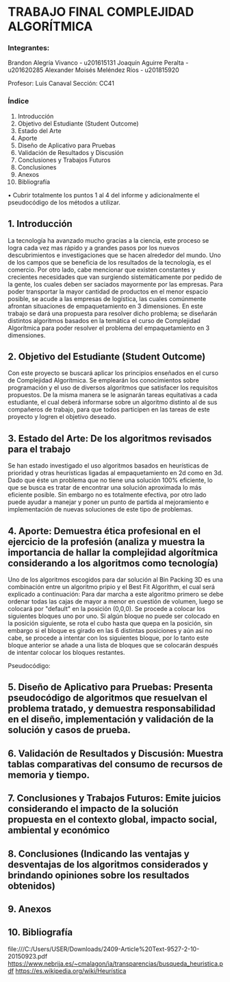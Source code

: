 # TRABAJO FINAL COMPLEJIDAD ALGORÍTMICA

### Integrantes:
Brandon Alegría Vivanco - u201615131
Joaquín Aguirre Peralta - u201620285
Alexander Moisés Meléndez Ríos - u201815920

Profesor:	Luis Canaval
Sección:	CC41

### Índice

1. Introducción
2. Objetivo del Estudiante (Student Outcome)
3. Estado del Arte
4. Aporte
5. Diseño de Aplicativo para Pruebas
6. Validación de Resultados y Discusión
7. Conclusiones y Trabajos Futuros
8. Conclusiones
9. Anexos
10. Bibliografía

• Cubrir totalmente los puntos 1 al 4 del informe y adicionalmente el pseudocódigo de los métodos a utilizar.

## 1. Introducción
La tecnología ha avanzado mucho gracias a la ciencia, este proceso se logra cada vez mas rápido y a grandes pasos por los nuevos descubrimientos e investigaciones que se hacen alrededor del mundo. Uno de los campos que se beneficia de los resultados de la tecnología, es el comercio. Por otro lado, cabe mencionar que existen constantes y crecientes necesidades que van surgiendo sistemáticamente por pedido de la gente, los cuales deben ser saciados mayormente por las empresas. 
Para poder transportar la mayor cantidad de productos en el menor espacio posible, se acude a las empresas de logística, las cuales comúnmente afrontan situaciones de empaquetamiento en 3 dimensiones. 
En este trabajo se dará una propuesta para resolver dicho problema; se diseñarán distintos algoritmos basados en la temática el curso de Complejidad Algorítmica para poder resolver el problema del empaquetamiento en 3 dimensiones.


## 2. Objetivo del Estudiante (Student Outcome)
Con este proyecto se buscará aplicar los principios enseñados en el curso de Complejidad Algorítmica. Se emplearán los conocimientos sobre programación y el uso de diversos algoritmos que satisfacer los requisitos propuestos. De la misma manera se le asignarán tareas equitativas a cada estudiante, el cual deberá informarse sobre un algoritmo distinto al de sus compañeros de trabajo, para que todos participen en las tareas de este proyecto y logren el objetivo deseado.


## 3. Estado del Arte: De los algoritmos revisados para el trabajo
Se han estado investigado el uso algoritmos basados en heurísticas de prioridad y otras heurísticas ligadas al empaquetamiento en 2d como en 3d. Dado que éste un problema que no tiene una solución 100% eficiente, lo que se busca es tratar de encontrar una solución aproximada lo más eficiente posible. Sin embargo no es totalmente efectiva, por otro lado puede ayudar a manejar y poner un punto de partida al mejoramiento e implementación de nuevas soluciones de este tipo de problemas.

## 4. Aporte: Demuestra ética profesional en el ejercicio de la profesión (analiza y muestra la importancia de hallar la complejidad algorítmica considerando a los algoritmos como tecnología)
Uno de los algoritmos escogidos para dar solución al Bin Packing 3D es una combinación entre un algoritmo pripio y el Best Fit Algorithm, el cual será explicado a continuación:
Para dar marcha a este algoritmo primero se debe ordenar todas las cajas de mayor a menor en cuestión de volumen, luego se colocará por "default" en la posición (0,0,0). Se procede a colocar los siguientes bloques uno por uno. Si algún bloque no puede ser colocado en la posición siguiente, se rota el cubo hasta que quepa en la posición, sin embargo si el bloque es girado en las 6 distintas posiciones y aún así no cabe, se procede a intentar con los siguientes bloque, por lo tanto este bloque anterior se añade a una lista de bloques que se colocarán después de intentar colocar los bloques restantes.  

Pseudocódigo:



## 5. Diseño de Aplicativo para Pruebas: Presenta pseudocódigo de algoritmos que resuelvan el problema tratado, y demuestra responsabilidad en el diseño, implementación y validación de la solución y casos de prueba.

## 6. Validación de Resultados y Discusión: Muestra tablas comparativas del consumo de recursos de memoria y tiempo.

## 7. Conclusiones y Trabajos Futuros: Emite juicios considerando el impacto de la solución propuesta en el contexto global, impacto social, ambiental y económico

## 8. Conclusiones (Indicando las ventajas y desventajas de los algoritmos considerados y brindando opiniones sobre los resultados obtenidos)

## 9. Anexos

## 10. Bibliografía
file:///C:/Users/USER/Downloads/2409-Article%20Text-9527-2-10-20150923.pdf
https://www.nebrija.es/~cmalagon/ia/transparencias/busqueda_heuristica.pdf
https://es.wikipedia.org/wiki/Heurística
